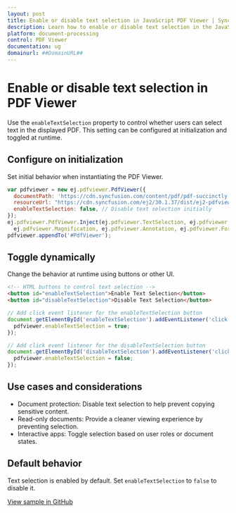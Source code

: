 ```yaml
---
layout: post
title: Enable or disable text selection in JavaScript PDF Viewer | Syncfusion
description: Learn how to enable or disable text selection in the JavaScript PDF Viewer using the enableTextSelection property.
platform: document-processing
control: PDF Viewer
documentation: ug
domainurl: ##DomainURL##
---
```


# Enable or disable text selection in PDF Viewer

Use the `enableTextSelection` property to control whether users can select text in the displayed PDF. This setting can be configured at initialization and toggled at runtime.

## Configure on initialization

Set initial behavior when instantiating the PDF Viewer.

```js
var pdfviewer = new ej.pdfviewer.PdfViewer({
  documentPath: 'https://cdn.syncfusion.com/content/pdf/pdf-succinctly.pdf',
  resourceUrl: "https://cdn.syncfusion.com/ej2/30.1.37/dist/ej2-pdfviewer-lib",
  enableTextSelection: false, // Disable text selection initially
});
ej.pdfviewer.PdfViewer.Inject(ej.pdfviewer.TextSelection, ej.pdfviewer.TextSearch, ej.pdfviewer.Print, ej.pdfviewer.Navigation, ej.pdfviewer.Toolbar,
  ej.pdfviewer.Magnification, ej.pdfviewer.Annotation, ej.pdfviewer.FormDesigner, ej.pdfviewer.FormFields, ej.pdfviewer.PageOrganizer);
pdfviewer.appendTo('#PdfViewer');
```

## Toggle dynamically

Change the behavior at runtime using buttons or other UI.

```html
<!-- HTML buttons to control text selection -->
<button id="enableTextSelection">Enable Text Selection</button>
<button id="disableTextSelection">Disable Text Selection</button>
```

```js
// Add click event listener for the enableTextSelection button
document.getElementById('enableTextSelection').addEventListener('click', function () {
  pdfviewer.enableTextSelection = true;
});

// Add click event listener for the disableTextSelection button
document.getElementById('disableTextSelection').addEventListener('click', function () {
  pdfviewer.enableTextSelection = false;
});
```

## Use cases and considerations

- Document protection: Disable text selection to help prevent copying sensitive content.
- Read-only documents: Provide a cleaner viewing experience by preventing selection.
- Interactive apps: Toggle selection based on user roles or document states.

## Default behavior

Text selection is enabled by default. Set `enableTextSelection` to `false` to disable it.

[View sample in GitHub](https://github.com/SyncfusionExamples/javascript-pdf-viewer-examples/tree/master/How%20to)
